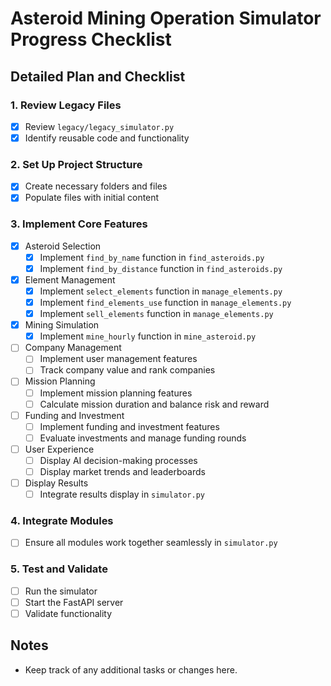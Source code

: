 # Asteroid Mining Operation Simulator Progress Checklist

## Detailed Plan and Checklist

### 1. Review Legacy Files
- [x] Review `legacy/legacy_simulator.py`
- [x] Identify reusable code and functionality

### 2. Set Up Project Structure
- [x] Create necessary folders and files
- [x] Populate files with initial content

### 3. Implement Core Features
- [x] Asteroid Selection
  - [x] Implement `find_by_name` function in `find_asteroids.py`
  - [x] Implement `find_by_distance` function in `find_asteroids.py`
- [x] Element Management
  - [x] Implement `select_elements` function in `manage_elements.py`
  - [x] Implement `find_elements_use` function in `manage_elements.py`
  - [x] Implement `sell_elements` function in `manage_elements.py`
- [x] Mining Simulation
  - [x] Implement `mine_hourly` function in `mine_asteroid.py`
- [ ] Company Management
  - [ ] Implement user management features
  - [ ] Track company value and rank companies
- [ ] Mission Planning
  - [ ] Implement mission planning features
  - [ ] Calculate mission duration and balance risk and reward
- [ ] Funding and Investment
  - [ ] Implement funding and investment features
  - [ ] Evaluate investments and manage funding rounds
- [ ] User Experience
  - [ ] Display AI decision-making processes
  - [ ] Display market trends and leaderboards
- [ ] Display Results
  - [ ] Integrate results display in `simulator.py`

### 4. Integrate Modules
- [ ] Ensure all modules work together seamlessly in `simulator.py`

### 5. Test and Validate
- [ ] Run the simulator
- [ ] Start the FastAPI server
- [ ] Validate functionality

## Notes
- Keep track of any additional tasks or changes here.
